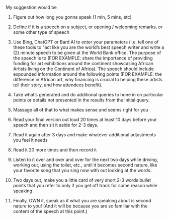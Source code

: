My suggestion would be  
  
1. Figure out how long you gonna speak (1 min, 5 mins, etc)  
  
2. Define if it is a speech on a subject, or opening / welcoming remarks, or some other type of speech  
  
3. Use Bing, ChatGPT or Bard AI to enter your parameters (i.e. tell one of these tools to “act like you are the world’s best speech writer and write a (2) minute speech to be given at the World Bank office. The purpose of the speech is to (FOR EXAMPLE: share the importance of providing funding for art exhibitions around the continent showcasing African Artists living on the Continent of Africa). The speech should include expounded information around the following points (FOR EXAMPLE: the difference in African art, why financing is crucial to helping these artists tell their story, and how attendees benefit).  
  
4. Take what’s generated and do additional queries to hone in on particular points or details not presented in the results from the initial query.  
  
5. Massage all of that to what makes sense and seems right for you  
  
6. Read your final version out loud 20 times at least 10 days before your speech and then sit it aside for 2-3 days.  
  
7. Read it again after 3 days and make whatever additional adjustments you feel it needs  
  
8. Read it 20 more times and then record it  
  
9. Listen to it over and over and over for the next two days while driving, working out, using the toilet, etc., until it becomes second nature, like your favorite song that you sing now with out looking at the words.  
  
10. Two days out, make you a little card of very short 2-3 words bullet points that you refer to only if you get off track for some reason while speaking  
  
11. Finally, OWN it, speak as if what you are speaking about is second nature to you! (And it will be because you are so familiar with the content of the speech at this point.)